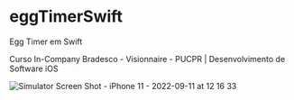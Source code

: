 # eggTimerSwift
Egg Timer em Swift

Curso In-Company Bradesco - Visionnaire - PUCPR | Desenvolvimento de Software iOS

![Simulator Screen Shot - iPhone 11 - 2022-09-11 at 12 16 33](https://user-images.githubusercontent.com/49988253/189535252-122fb350-c1f2-4980-8459-fbb3251e1296.png)

